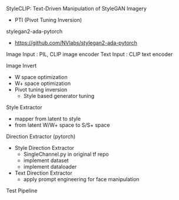 StyleCLIP: Text-Driven Manipulation of StyleGAN Imagery 

+ PTI (Pivot Tuning Inversion)


stylegan2-ada-pytorch
- https://github.com/NVlabs/stylegan2-ada-pytorch


Image Input : PIL, CLIP image encoder
Text Input : CLIP text encoder

Image Invert
- W space optimization
- W+ space optimization
- Pivot tuning inversion
    - Style based generator tuning

Style Extractor
- mapper from latent to style
- from latent W/W+ space to S/S+ space

Direction Extractor (pytorch)
- Style Direction Extractor
    - SingleChannel.py in original tf repo
    - implement dataset
    - implement dataloader
- Text Direction Extractor
    - apply prompt engineering for face manipulation

Test Pipeline
